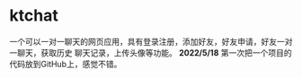 # ktchat
一个可以一对一聊天的网页应用，具有登录注册，添加好友，好友申请，好友一对一聊天，获取历史 聊天记录，上传头像等功能。
**2022/5/18** 第一次把一个项目的代码放到GitHub上，感觉不错。

